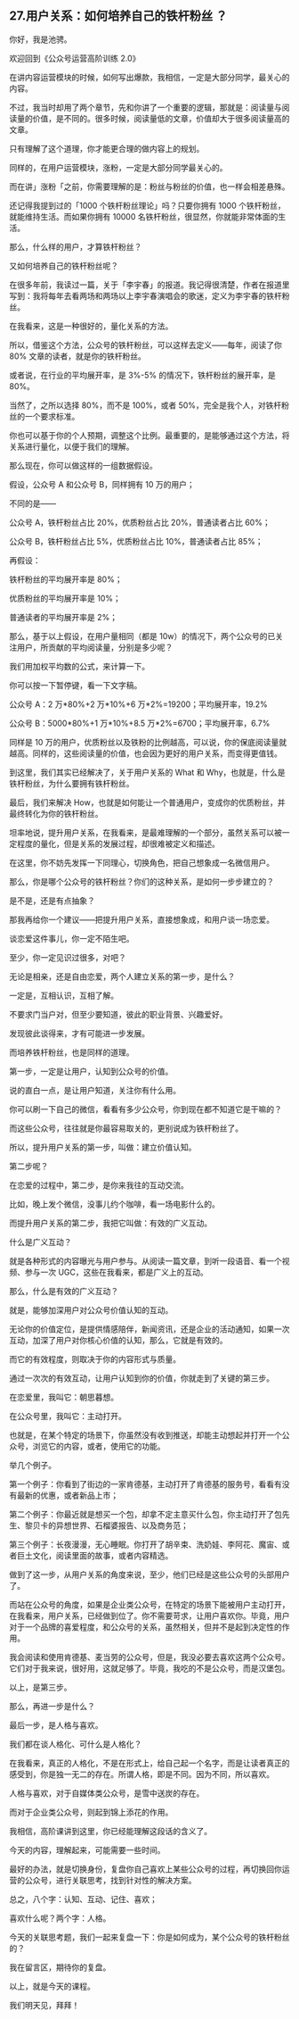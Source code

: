 ## 27.用户关系：如何培养自己的铁杆粉丝 ？
你好，我是池骋。


欢迎回到《公众号运营高阶训练 2.0》


在讲内容运营模块的时候，如何写出爆款，我相信，一定是大部分同学，最关心的内容。


不过，我当时却用了两个章节，先和你讲了一个重要的逻辑，那就是：阅读量与阅读量的价值，是不同的。很多时候，阅读量低的文章，价值却大于很多阅读量高的文章。


只有理解了这个道理，你才能更合理的做内容上的规划。


同样的，在用户运营模块，涨粉，一定是大部分同学最关心的。


而在讲」涨粉「之前，你需要理解的是：粉丝与粉丝的价值，也一样会相差悬殊。


还记得我提到过的「1000 个铁杆粉丝理论」吗？只要你拥有 1000 个铁杆粉丝，就能维持生活。而如果你拥有 10000 名铁杆粉丝，很显然，你就能非常体面的生活。


那么，什么样的用户，才算铁杆粉丝？


又如何培养自己的铁杆粉丝呢？


在很多年前，我读过一篇，关于「李宇春」的报道。我记得很清楚，作者在报道里写到：我将每年去看两场和两场以上李宇春演唱会的歌迷，定义为李宇春的铁杆粉丝。


在我看来，这是一种很好的，量化关系的方法。


所以，借鉴这个方法，公众号的铁杆粉丝，可以这样去定义——每年，阅读了你 80% 文章的读者，就是你的铁杆粉丝。


或者说，在行业的平均展开率，是 3%-5% 的情况下，铁杆粉丝的展开率，是 80%。


当然了，之所以选择 80%，而不是 100%，或者 50%，完全是我个人，对铁杆粉丝的一个要求标准。


你也可以基于你的个人预期，调整这个比例。最重要的，是能够通过这个方法，将关系进行量化，以便于我们的理解。


那么现在，你可以做这样的一组数据假设。


假设，公众号 A 和公众号 B，同样拥有 10 万的用户；


不同的是——


公众号 A，铁杆粉丝占比 20%，优质粉丝占比 20%，普通读者占比 60%；


公众号 B，铁杆粉丝占比 5%，优质粉丝占比 10%，普通读者占比 85%；


再假设：


铁杆粉丝的平均展开率是 80%；


优质粉丝的平均展开率是 10%；


普通读者的平均展开率是 2%；


那么，基于以上假设，在用户量相同（都是 10w）的情况下，两个公众号的已关注用户，所贡献的平均阅读量，分别是多少呢？


我们用加权平均数的公式，来计算一下。


你可以按一下暂停键，看一下文字稿。


公众号 A：2 万\*80%+2 万\*10%+6 万\*2%=19200；平均展开率，19.2%


公众号 B：5000\*80%+1 万\*10%+8.5 万\*2%=6700；平均展开率，6.7%


同样是 10 万的用户，优质粉丝以及铁粉的比例越高，可以说，你的保底阅读量就越高。同样的，这些阅读量的价值，也会因为更好的用户关系，而变得更值钱。


到这里，我们其实已经解决了，关于用户关系的 What 和 Why，也就是，什么是铁杆粉丝，为什么要拥有铁杆粉丝。


最后，我们来解决 How，也就是如何能让一个普通用户，变成你的优质粉丝，并最终转化为你的铁杆粉丝。


坦率地说，提升用户关系，在我看来，是最难理解的一个部分，虽然关系可以被一定程度的量化，但是关系的发展过程，却很难被定义和描述。


在这里，你不妨先发挥一下同理心，切换角色，把自己想象成一名微信用户。


那么，你是哪个公众号的铁杆粉丝？你们的这种关系，是如何一步步建立的？


是不是，还是有点抽象？


那我再给你一个建议——把提升用户关系，直接想象成，和用户谈一场恋爱。


谈恋爱这件事儿，你一定不陌生吧。


至少，你一定见识过很多，对吧？


无论是相亲，还是自由恋爱，两个人建立关系的第一步，是什么？


一定是，互相认识，互相了解。


不要求门当户对，但至少要知道，彼此的职业背景、兴趣爱好。


发现彼此谈得来，才有可能进一步发展。


而培养铁杆粉丝，也是同样的道理。


第一步，一定是让用户，认知到公众号的价值。


说的直白一点，是让用户知道，关注你有什么用。


你可以刷一下自己的微信，看看有多少公众号，你到现在都不知道它是干嘛的？


而这些公众号，往往就是你最容易取关的，更别说成为铁杆粉丝了。


所以，提升用户关系的第一步，叫做：建立价值认知。


第二步呢？


在恋爱的过程中，第二步，是你来我往的互动交流。


比如，晚上发个微信，没事儿约个咖啡，看一场电影什么的。


而提升用户关系的第二步，我把它叫做：有效的广义互动。


什么是广义互动？


就是各种形式的内容曝光与用户参与。从阅读一篇文章，到听一段语音、看一个视频、参与一次 UGC，这些在我看来，都是广义上的互动。


那么，什么是有效的广义互动？


就是，能够加深用户对公众号价值认知的互动。


无论你的价值定位，是提供情感陪伴，新闻资讯，还是企业的活动通知，如果一次互动，加深了用户对你核心价值的认知，那么，它就是有效的。


而它的有效程度，则取决于你的内容形式与质量。


通过一次次的有效互动，让用户认知到你的价值，你就走到了关键的第三步。


在恋爱里，我叫它：朝思暮想。


在公众号里，我叫它：主动打开。


也就是，在某个特定的场景下，你虽然没有收到推送，却能主动想起并打开一个公众号，浏览它的内容，或者，使用它的功能。


举几个例子。


第一个例子：你看到了街边的一家肯德基，主动打开了肯德基的服务号，看看有没有最新的优惠，或者新品上市；


第二个例子：你最近就是想买一个包，却拿不定主意买什么包，你主动打开了包先生、黎贝卡的异想世界、石榴婆报告、以及商务范；


第三个例子：长夜漫漫，无心睡眠。你打开了胡辛束、洗奶娃、李阿花、魔宙、或者巨土文化，阅读里面的故事，或者内容精选。


做到了这一步，从用户关系的角度来说，至少，他们已经是这些公众号的头部用户了。


而站在公众号的角度，如果是企业类公众号，在特定的场景下能被用户主动打开，在我看来，用户关系，已经做到位了。你不需要苛求，让用户喜欢你。毕竟，用户对于一个品牌的喜爱程度，和公众号的关系，虽然相关，但并不是起到决定性的作用。


我会阅读和使用肯德基、麦当劳的公众号，但是，我没必要去喜欢这两个公众号。它们对于我来说，很好用，这就足够了。毕竟，我吃的不是公众号，而是汉堡包。


以上，是第三步。


那么，再进一步是什么？


最后一步，是人格与喜欢。


我们都在谈人格化、可什么是人格化？


在我看来，真正的人格化，不是在形式上，给自己起一个名字，而是让读者真正的感受到，你是独一无二的存在。所谓人格，即是不同。因为不同，所以喜欢。


人格与喜欢，对于自媒体类公众号，是雪中送炭的存在。


而对于企业类公众号，则起到锦上添花的作用。


我相信，高阶课讲到这里，你已经能理解这段话的含义了。


今天的内容，理解起来，可能需要一些时间。


最好的办法，就是切换身份，复盘你自己喜欢上某些公众号的过程，再切换回你运营的公众号，进行关联思考，找到针对性的解决方案。


总之，八个字：认知、互动、记住、喜欢；


喜欢什么呢？两个字：人格。


今天的关联思考题，我们一起来复盘一下：你是如何成为，某个公众号的铁杆粉丝的？


我在留言区，期待你的复盘。


以上，就是今天的课程。


我们明天见，拜拜！

